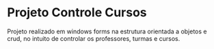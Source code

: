# Projeto Controle Cursos
Projeto realizado em windows forms na estrutura orientada a objetos e crud, no intuito de controlar os professores, turmas e cursos.
